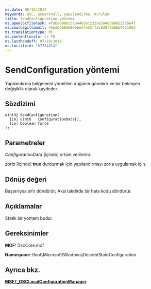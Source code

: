 ```yaml
---
ms.date: 06/12/2017
keywords: DSC, powershell, yapılandırma, Kurulum
title: SendConfiguration yöntemi
ms.openlocfilehash: 4feba090bc58844659c2329a304dd9805255564f
ms.sourcegitcommit: 46bebe692689ebedfe65ff2c828fe666b443198d
ms.translationtype: MT
ms.contentlocale: tr-TR
ms.lasthandoff: 07/10/2019
ms.locfileid: "67734314"
---
```

# <a name="sendconfiguration-method"></a>SendConfiguration yöntemi

Yapılandırma belgelerini yönetilen düğüme gönderir ve bir bekleyen değişiklik olarak kaydeder.

## <a name="syntax"></a>Sözdizimi

```mof
uint32 SendConfiguration(
  [in] uint8   ConfigurationData[],
  [in] boolean force
);
```

## <a name="parameters"></a>Parametreler

*ConfigurationData* \[içinde\] ortam verilerini.

*zorla* \[içinde\] **true** durdurmak için yapılandırmayı zorla uygulamak için.

## <a name="return-value"></a>Dönüş değeri

Başarılıysa sıfır döndürür; Aksi takdirde bir hata kodu döndürür.

## <a name="remarks"></a>Açıklamalar

Statik bir yöntem budur.

## <a name="requirements"></a>Gereksinimler

**MOF:** DscCore.mof

**Namespace**: Root\Microsoft\Windows\DesiredStateConfiguration

## <a name="see-also"></a>Ayrıca bkz.

[**MSFT_DSCLocalConfigurationManager**](msft-dsclocalconfigurationmanager.md)
